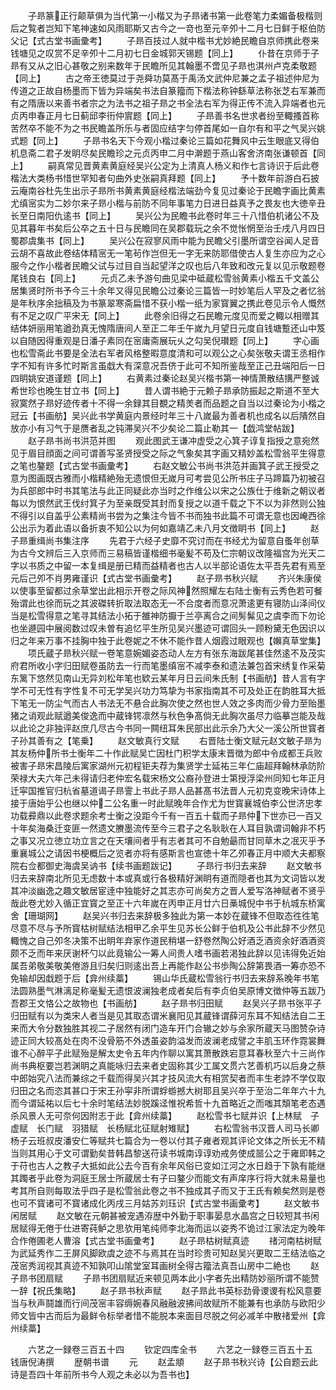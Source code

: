 <!-- { "loadSidebar": true } -->
　　子昻篆正行颠草俱为当代第一小楷又为子昻诸书第一此卷笔力柔媚备极楷则后之覧者岂知下笔神速如风雨耶斯又古今之一竒也至元辛夘十二月七日鲜于枢伯防父记【式古堂书画彚考】
　　子昻百技过人就中楷书尤妙絶民瞻自京师携此卷来钱塘见之叹赏不足辛夘十二月初七日金城郭天锡题【同上】
　　仆昔在京师于子昻有又从之旧心甚敬之别来数年于民瞻所见其翰墨不啻见子昻也淇州卢克柔敬题【同上】
　　古之帝王徳莫过于尧舜功莫髙于禹汤文武仲尼兼之孟子祖述仲尼为传道之正故自杨墨而下皆为异端矣书法自篆籀而下楷法称钟繇草法称张芝右军兼而有之隋唐以来善书者宗之为法书之祖子昻之书全法右军为得正传不流入异端者也元贞丙申春正月七日蓟邱李衎仲賔题【同上】
　　子昻善书名世求者纷至輙搔首称苦然卒不能不为之书民瞻盖所乐与者固应结字匀停首尾如一自尔有和平之气吴兴姚式题【同上】
　　子昻书名天下今观小楷过秦论三篇如花舞风中云生眼底又得伯机息斋二君子发眀尽矣民瞻珍之元贞丙申二月中澣题于燕山客舍济南张谦顿首【同上】
　　嗣真常见晋黄素黄庭经吴兴公定为上清真人杨义和作七言诗识于后此卷楷法大类杨书惜世罕知者句曲外史张嗣真拜题【同上】
　　予十数年前游白石披云庵南谷杜先生出示子昻所书黄素黄庭经楷法端劲今复见过秦论于民瞻字画比黄素尤缜宻实为二妙尔来子昻小楷与前防不同年事笔力日进日益真予之畏友也大徳辛丑长至日南阳仇逺书【同上】
　　吴兴公为民瞻书此卷时年三十八惜伯机诸公不及见其暮年书矣后公卒之五十日与民瞻同在吴郡载玩之余不觉怅惘至治壬戌八月四日蜀郡虞集书【同上】
　　吴兴公在寂寥风雨中能为民瞻父引墨所谓空谷闻人足音云胡不喜故此卷结体精宻无一笔茍作岂但无一字无来防耶借使古人复生亦应为之心服今之作小楷者民瞻父试与过目自当起望洋之叹也后八年致和改元复以见示敬题卷尾钱良右【同上】
　　元贞乙未予游句曲见梁中砥蔵松雪翁黄素小楷五千文盖公居集贤时所书予今三十余年又得见民瞻公过秦论三篇皆一时妙笔后人罕及之者忆翁是年秋序余拙稿及为书篆翠寒斋扁惜不获小楷一纸为家寳翼之携此卷见示令人慨然有不足之叹广平宋无【同上】
　　此卷余旧得之石民瞻元度见而爱之輙以相赠其结体妍丽用笔遒劲真无愧隋唐间人至正二年壬午嵗九月望日元度自钱塘蹔还山中笈以自随因得重观是日潘子素同在宻庸斋展玩乆之勾吴倪瓉题【同上】
　　字心画也松雪斋此书要是全法右军者风格整暇意度清和可以观公之心矣张敬夫谓王丞相作字不知有许多忙时斯言虽戱大有深意况吾侪于此可不知所鉴哉至正己丑端阳后一日四眀姚安道谨题【同上】
　　右黄素过秦论赵吴兴楷书第一神情萧散结搆严整诚希世珍也晚生甘立书【同上】
　　昔人谓书絶于元赖子昻承防振起之斯道不至大寂寞然子昻好迹传者十不得一余録其目覩之精羙者而品题之自当以过秦论为小楷之冠云【书画舫】吴兴此书学黄庭内景经时年三十八嵗最为善者机也成名以后隤然自放亦小有习气于是赝者乱之钝滞吴兴不少矣论二篇止勒其一【戯鸿堂帖跋】
　　赵子昻书尚书洪范并图
　　观此图武王谦冲虚受之心箕子谆复指授之意宛然见于眉目顔面之间可谓善写圣贤授受之际之气象矣其字画又精妙盖松雪翁平生得意之笔也鏊题【式古堂书画彚考】
　　右赵文敏公书尚书洪范并画箕子武王授受之意为图画既古雅而小楷精絶殆无遗恨但无嵗月可考尝见公所书庄子马蹄篇乃初被召为兵部郎中时书其笔法与此正同疑此亦当时之作维公以宋之公族仕于维新之朝议者每以为恨然武王伐纣箕子为至亲既受其封而复授之以道千载之下不以为非然则公独不得引以自盖乎公素精尚书尝为之集注今皆不书而独书此篇不可谓无意也因崦西徐公出示为着此语以备折衷不知公以为何如嘉靖乙未八月文徴眀书【同上】
　　赵子昻重缉尚书集注序
　　先君于六经子史靡不究讨而在书经尤为留意自蚤年创草为古今文辨后三入京师而三易稿皆谨楷细书毫髪不苟及仁宗朝议改隆福宫为光天二字以书质之中留一本复缉是册已精而益精者也古人以半部论语佐太平吾先君有焉至元后己夘不肖男雍谨识【式古堂书画彚考】
　　赵子昻书秋兴赋
　　齐兴朱康侯以使事至留都过余草堂出此相示开卷之际风神然照耀左右陆士衡有云秀色若可餐殆谓此也徐而玩之其波磔转折取法取态无一不合度者而意况萧逺更有寝防山泽间仪当是松雪得意之笔寻其结法小拓于雒神防擫于兰亭离合之间髣髴见之虞李而下勿论也坐遯园中展阅数过叹未曽有追忆平生所见吴兴墨迹可谓回头一顾粉黛无色因识以归之年来万事不挂胸中独于此卷妮之不休不能作昔人烟霞过眼观也【嬾真草堂集】
　　项氏蔵子昻秋兴赋一卷笔意婉媚姿态动人左方有张东海跋尾甚佳然逺不及茂实府君所收小字归田赋卷虽防去一行而笔墨缜宻不减李泰和遗法兼包首宋绣复作采菊东篱下悠然见南山无异刘松年笔也欵云某年月日云间朱氏制【书画舫】昔人言有字学不可无性有字性复不可无学吴兴功力笃挚为书家指南其不可及处正在韵胜耳大抵下笔无一防尘气而古人书法无不悬合此胸次使之然也世人效之多肉而少骨力至贻墨猪之诮观此赋遒美俊逸而中蔵锋锷凛然与秋色争髙倘无此胸次虽尽力临摹岂能及哉以此论之非独评赵庶几尽古今书同一闗纽耳朱民部出此示余乃大父一溪公所世寳者子孙其善有之【笔乗】
　　赵文敏真行文赋
　　右晋陆士衡文赋元赵文敏子昻为其友杨仲所书士衡年二十作此赋吴亡因杜门积学太康末晋徴为郎中令成都王兵败被害子昻宋昌陵后寓家湖州元初程钜夫荐为集贤学士延祐三年仁庙超拜翰林承防阶荣禄大夫六年己未得请归老仲宏名载宋杨文公裔孙登进士第授浮梁州同知七年正月迁寜国推官归杭省墓道谒子昻霅上书此子昻人品甚髙书法晋人元初克变晚宋诗体上接于唐始乎公也继以仲二公名重一时此赋晚年合作尤为世寳襄城伯李公世济忠孝功载彛鼎以此卷求题余考士衡之没距今千有一百五十载而子昻仲下世亦已一百又十年矣海桑迁变匪一然遗文賸墨流传至今三君子之名耿耿在人耳目孰谓词翰非不朽之事又况立徳立功立言之在天壤间者乎有志者其可不自勉朂而甘同草木之冺灭乎予重襄城公之请因书梗概后之览者亦将有感斯言也宣徳十年乙夘春正月中顺大夫都察院右佥都御史海虞吴讷书【续书画题跋记】
　　子昻行书归去来辞
　　赵文敏书归去来辞南北所见无虑数十本或真或行各极精好渊眀有道而隠者也其为文词皆以发其冲淡幽逸之趣文敏居宦逹中独能好之其志亦可尚矣方之晋人爱写洛神赋者不贤乎哉此卷尤妙入循正宜寳之至正十六年嵗在丙申正月廿六日槀城倪中书于杭城东桥寓舍【珊瑚网】
　　赵吴兴书归去来辞极多独此为第一本妙在蔵锋不但取态徃徃笔尽意不尽与予所寳枯树赋结法相甲乙余平生见苏长公鲜于伯机及公书此辞不少然见輙愧之自己夘冬决策不出眀年弃家作道民稍堪一舒卷然陶公好酒乏酒资余好酒酒资颇不乏而年来厌谢杯勺以此竟输公一筹人间贵人嗜书画若渇独此辞以见讳得免近始属吾弟敬美敬美倦游且归矣归则逺出吾上再能作赵公书歩陶公辞第畏酒一筹亦恐不免输却因戱题于后【弇州续藁】
　　锡山华氏蔵松雪翁行书归去来辞系晚年书笔法圆熟墨气淋漓足称毫髪无遗恨波澜独老成者矣后有李贞伯吴原博文徴仲等五跋乃吾郡王文恪公之故物也【书画舫】
　　赵子昻书归田赋
　　赵吴兴子昻书张平子归田赋有以为类宋人者当是见其取态谓米襄阳见其蔵锋谓薛河东耳不知结法自二王来而大令分数独胜其视二子居然有闭门造车开门合辙之妙与余家所蔵天马图赞杂诗迹正同大较髙处在肉不没骨筋不外透虽姿韵溢发而波澜老成譬之丰肌玉环作霓裳舞谁不心醉平子此赋殆是解太史令五年内作聊以寓其萧散跌宕意耳春秋至六十三尚作尚书典枢要岂若渊眀之真能咏归去来者史固称其少工属文贯六艺善机巧以后身之蔡中郎始究八法而兼综之千载而得吴兴其才技风流大有相赏契者而丰生老誖不学仅取归田之名而恣其甚口于宋王孙寜非所谓蜉蝣撼大树耶且吴兴卒于至治二年年六十九而今谓延祐以后七十余时笔结法妙脱蹊迳惟祝希哲十九首略近之而嗤其頽笔老态遇杀风景人无可奈何因附志于此【弇州续藁】
　　赵松雪书七赋并识【上林赋　子虚赋　长门赋　羽猎赋　长杨赋北征赋射雉赋】
　　右松雪翁书汉晋人司马长卿杨子云班叔皮潘安仁等赋共七篇合为一卷以付其子雍者观其评论文体之所长无不精当则其用心于文可谓勤矣昔韩昌黎送苻读书城南谆谆劝戒务使成噐公之于雍即韩之于苻也古人之教子大抵如此公去今百有余年风俗已变如江河之水日趋于下孰有能继其躅者乎此卷为洞庭王居士所蔵居士有子曰鏊少而能文有声庠序行将大就未易量也考其所自则每取法乎四子是松雪翁此卷之书不独成其子而又于王氏有赖矣然则是卷也可不寳诸可不寳诸成化丙戌三月姑苏刘珏识【式古堂书画彚考】
　　赵文敏书闲居赋
　　赵文敏在元朝甚被宠遇洊歴中外勤于职事晏息水晶宫之日较短其书闲居赋得无倦于仕进寄莼鲈之思欤用笔纯师李北海而运以姿秀不诡过江家法定为晚年合作倦圃老人曹溶【式古堂书画彚考】
　　赵子昻枯树赋真迹
　　禇河南枯树赋为武延秀作二王屏风脚欧虞之迹不与焉其在当时珍贵可知赵吴兴更取二王结法临之茂宻秀润视其真迹不知孰叩山隂堂室耳画树全得古籀法真吾山房中二絶也
　　赵子昻书团扇赋
　　子昻书团扇赋近来顿见两本此小字者先出精防妙丽所谓不能赞一辞【祝氏集略】
　　赵子昻书秋声赋
　　赵子昻此书英标劲骨谡谡有松风意要当与秋声鬪雄而行间茂宻丰容缛婉春风融融波拂间故赋所不能兼有也承防与欧阳少师文皆中古而后为最鲜令标举者惜不能脱本来面目尽脱之何必减羊中散禇爱州【弇州续藁】

　　六艺之一録卷三百五十四
　　钦定四库全书
　　六艺之一録卷三百五十五　　钱唐倪涛撰
　　歴朝书谱
　　元
　　赵孟頫
　　赵子昻书秋兴诗【公自题云此诗是吾四十年前所书今人观之未必以为吾书也】
